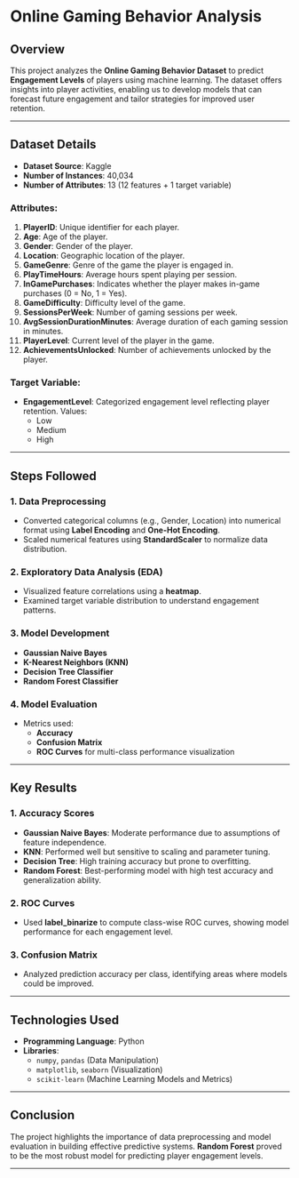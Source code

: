 # Online Gaming Behavior Analysis

## **Overview**
This project analyzes the **Online Gaming Behavior Dataset** to predict **Engagement Levels** of players using machine learning. The dataset offers insights into player activities, enabling us to develop models that can forecast future engagement and tailor strategies for improved user retention.

---

## **Dataset Details**

- **Dataset Source**: Kaggle  
- **Number of Instances**: 40,034  
- **Number of Attributes**: 13 (12 features + 1 target variable)

### **Attributes**:
1. **PlayerID**: Unique identifier for each player.  
2. **Age**: Age of the player.  
3. **Gender**: Gender of the player.  
4. **Location**: Geographic location of the player.  
5. **GameGenre**: Genre of the game the player is engaged in.  
6. **PlayTimeHours**: Average hours spent playing per session.  
7. **InGamePurchases**: Indicates whether the player makes in-game purchases (0 = No, 1 = Yes).  
8. **GameDifficulty**: Difficulty level of the game.  
9. **SessionsPerWeek**: Number of gaming sessions per week.  
10. **AvgSessionDurationMinutes**: Average duration of each gaming session in minutes.  
11. **PlayerLevel**: Current level of the player in the game.  
12. **AchievementsUnlocked**: Number of achievements unlocked by the player.  

### **Target Variable**:
- **EngagementLevel**: Categorized engagement level reflecting player retention. Values:  
  - Low  
  - Medium  
  - High  

---

## **Steps Followed**

### **1. Data Preprocessing**
- Converted categorical columns (e.g., Gender, Location) into numerical format using **Label Encoding** and **One-Hot Encoding**.  
- Scaled numerical features using **StandardScaler** to normalize data distribution.

### **2. Exploratory Data Analysis (EDA)**
- Visualized feature correlations using a **heatmap**.  
- Examined target variable distribution to understand engagement patterns.

### **3. Model Development**
- **Gaussian Naive Bayes**  
- **K-Nearest Neighbors (KNN)**  
- **Decision Tree Classifier**  
- **Random Forest Classifier**

### **4. Model Evaluation**
- Metrics used:
  - **Accuracy**  
  - **Confusion Matrix**  
  - **ROC Curves** for multi-class performance visualization  

---

## **Key Results**

### **1. Accuracy Scores**
- **Gaussian Naive Bayes**: Moderate performance due to assumptions of feature independence.  
- **KNN**: Performed well but sensitive to scaling and parameter tuning.  
- **Decision Tree**: High training accuracy but prone to overfitting.  
- **Random Forest**: Best-performing model with high test accuracy and generalization ability.

### **2. ROC Curves**
- Used **label_binarize** to compute class-wise ROC curves, showing model performance for each engagement level.

### **3. Confusion Matrix**
- Analyzed prediction accuracy per class, identifying areas where models could be improved.

---

## **Technologies Used**

- **Programming Language**: Python  
- **Libraries**:
  - `numpy`, `pandas` (Data Manipulation)  
  - `matplotlib`, `seaborn` (Visualization)  
  - `scikit-learn` (Machine Learning Models and Metrics)  

---

## **Conclusion**
The project highlights the importance of data preprocessing and model evaluation in building effective predictive systems. **Random Forest** proved to be the most robust model for predicting player engagement levels.

---
